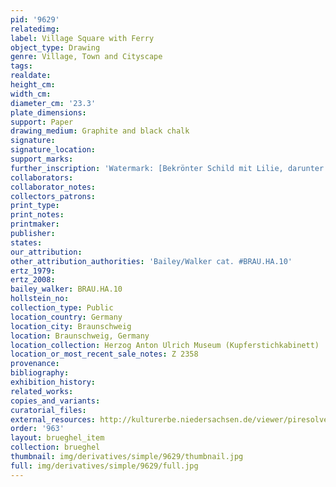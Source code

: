 ```yaml
---
pid: '9629'
relatedimg: 
label: Village Square with Ferry
object_type: Drawing
genre: Village, Town and Cityscape
tags: 
realdate: 
height_cm: 
width_cm: 
diameter_cm: '23.3'
plate_dimensions: 
support: Paper
drawing_medium: Graphite and black chalk
signature: 
signature_location: 
support_marks: 
further_inscription: 'Watermark: [Bekrönter Schild mit Lilie, darunter W]'
collaborators: 
collaborator_notes: 
collectors_patrons: 
print_type: 
print_notes: 
printmaker: 
publisher: 
states: 
our_attribution: 
other_attribution_authorities: 'Bailey/Walker cat. #BRAU.HA.10'
ertz_1979: 
ertz_2008: 
bailey_walker: BRAU.HA.10
hollstein_no: 
collection_type: Public
location_country: Germany
location_city: Braunschweig
location: Braunschweig, Germany
location_collection: Herzog Anton Ulrich Museum (Kupferstichkabinett)
location_or_most_recent_sale_notes: Z 2358
provenance: 
bibliography: 
exhibition_history: 
related_works: 
copies_and_variants: 
curatorial_files: 
external_resources: http://kulturerbe.niedersachsen.de/viewer/piresolver?id=isil_DE-MUS-026819_994
order: '963'
layout: brueghel_item
collection: brueghel
thumbnail: img/derivatives/simple/9629/thumbnail.jpg
full: img/derivatives/simple/9629/full.jpg
---
```

